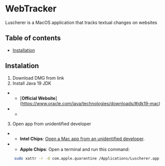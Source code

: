 # WebTracker
Luscherer is a MacOS application that tracks textual changes on websites

## Table of contents
- [Installation](#installation--)

## Instalation

1. Download DMG from link
2. Install Java 19 JDK
- - [**Official Website**] (https://www.oracle.com/java/technologies/downloads/#jdk19-mac)
- - 
3. Open app from unidentified developer
- - **Intel Chips**: [Open a Mac app from an unidentified developer](https://support.apple.com/guide/mac-help/open-a-mac-app-from-an-unidentified-developer-mh40616/mac).
- - **Apple Chips**: Open a terminal and run this command:
```bash
    sudo xattr -r -d com.apple.quarantine /Applications/Luscherer.app
```
